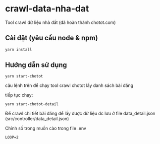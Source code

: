 # crawl-data-nha-dat
Tool crawl dữ liệu nhà đất (đã hoàn thành chotot.com)
## Cài đặt (yêu cầu node & npm)
```bash 
yarn install 
```
## Hướng dẫn sử dụng
```
yarn start-chotot
```
câu lệnh trên để chạy tool crawl chotot lấy danh sách bài đăng

tiếp tục chạy:
```
yarn start-chotot-detail
```
Để crawl chi tiết bài đăng để lấy được dữ liệu dc lưu ở file data_detail.json (src/controller/data_detail.json)

Chỉnh số trong muốn cào trong file .env
```
LOOP=2
```
